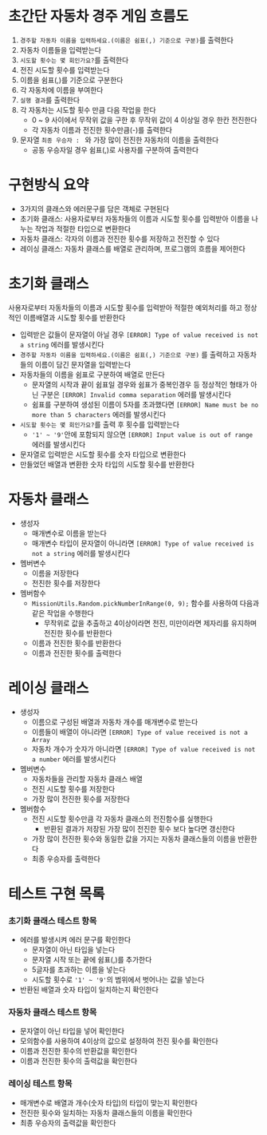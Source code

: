 # 초간단 자동차 경주 게임 흐름도
1. `경주할 자동차 이름을 입력하세요.(이름은 쉼표(,) 기준으로 구분)`를 출력한다
2. 자동차 이름들을 입력받는다
3. `시도할 횟수는 몇 회인가요?`를 출력한다
4. 전진 시도할 횟수를 입력받는다
5. 이름을 쉼표(,)를 기준으로 구분한다
6. 각 자동차에 이름을 부여한다
7. `실행 결과`를 출력한다
8. 각 자동차는 시도할 횟수 만큼 다음 작업을 한다
	- 0 ~ 9 사이에서 무작위 값을 구한 후 무작위 값이 4 이상일 경우 한칸 전진한다
	- 각 자동차 이름과 전진한 횟수만큼(-)를 출력한다
9. 문자열 `최종 우승자 : ` 와 가장 많이 전진한 자동차의 이름을 출력한다
	- 공동 우승자일 경우 쉼표(,)로 사용자를 구분하여 출력한다

# 구현방식 요약
- 3가지의 클래스와 에러문구를 담은 객체로 구현된다
- 초기화 클래스: 사용자로부터 자동차들의 이름과 시도할 횟수를 입력받아 이름을 나누는 작업과 적절한 타입으로 변환한다
- 자동차 클래스: 각자의 이름과 전진한 횟수를 저장하고 전진할 수 있다
- 레이싱 클래스: 자동차 클래스를 배열로 관리하며, 프로그램의 흐름을 제어한다

# 초기화 클래스
사용자로부터 자동차들의 이름과 시도할 횟수를 입력받아 적절한 예외처리를 하고 정상적인 이름배열과 시도할 횟수를 반환한다
- 입력받은 값들이 문자열이 아닐 경우 `[ERROR] Type of value received is not a string` 에러를 발생시킨다
- `경주할 자동차 이름을 입력하세요.(이름은 쉼표(,) 기준으로 구분)` 를 출력하고 자동차들의 이름이 담긴 문자열을 입력받는다
- 자동차들의 이름을 쉼표로 구분하여 배열로 만든다
  - 문자열의 시작과 끝이 쉼표일 경우와 쉼표가 중복인경우 등 정상적인 형태가 아닌 구분은 `[ERROR] Invalid comma separation` 에러를 발생시킨다
  - 쉼표를 구분하여 생성된 이름이 5자를 초과했다면 `[ERROR] Name must be no more than 5 characters` 에러를 발생시킨다
- `시도할 횟수는 몇 회인가요?`를 출력 후 횟수를 입력받는다
  - `'1' ~ '9'`안에 포함되지 않으면 `[ERROR] Input value is out of range` 에러를 발생시킨다
- 문자열로 입력받은 시도할 횟수를 숫자 타입으로 변환한다
- 만들었던 배열과 변환한 숫자 타입의 시도할 횟수를 반환한다

# 자동차 클래스
- 생성자 
  - 매개변수로 이름을 받는다
  - 매개변수 타입이 문자열이 아니라면 `[ERROR] Type of value received is not a string` 에러를 발생시킨다
- 멤버변수
  - 이름을 저장한다
  - 전진한 횟수를 저장한다
- 멤버함수
  - `MissionUtils.Random.pickNumberInRange(0, 9);` 함수를 사용하여 다음과 같은 작업을 수행한다
    - 무작위로 값을 추출하고 4이상이라면 전진, 미만이라면 제자리를 유지하며 전진한 횟수를 반환한다
  - 이름과 전진한 횟수를 반환한다
  - 이름과 전진한 횟수를 출력한다

# 레이싱 클래스
- 생성자
  - 이름으로 구성된 배열과 자동차 개수를 매개변수로 받는다
  - 이름들이 배열이 아니라면 `[ERROR] Type of value received is not a Array`
  - 자동차 개수가 숫자가 아니라면 `[ERROR] Type of value received is not a number` 에러를 발생시킨다
- 멤버변수
  - 자동차들을 관리할 자동차 클래스 배열
  - 전진 시도할 횟수를 저장한다
  - 가장 많이 전진한 횟수를 저장한다
- 멤버함수
  - 전진 시도할 횟수만큼 각 자동차 클래스의 전진함수를 실행한다
    - 반환된 결과가 저장된 가장 많이 전진한 횟수 보다 높다면 갱신한다
  - 가장 많이 전진한 횟수와 동일한 값을 가지는 자동차 클래스들의 이름을 반환한다
  - 최종 우승자를 출력한다

# 테스트 구현 목록
### 초기화 클래스 테스트 항목
- 에러를 발생시켜 에러 문구를 확인한다
  - 문자열이 아닌 타입을 넣는다
  - 문자열 시작 또는 끝에 쉼표(,)를 추가한다
  - 5글자를 초과하는 이름을 넣는다
  - 시도할 횟수로 `'1' ~ '9'`의 범위에서 벗어나는 값을 넣는다
- 반환된 배열과 숫자 타입이 일치하는지 확인한다

### 자동차 클래스 테스트 항목
- 문자열이 아닌 타입을 넣어 확인한다
- 모의함수를 사용하여 4이상의 값으로 설정하여 전진 횟수를 확인한다
- 이름과 전진한 횟수의 반환값을 확인한다
- 이름과 전진한 횟수의 출력값을 확인한다

### 레이싱 테스트 항목
- 매개변수로 배열과 개수(숫자 타입)의 타입이 맞는지 확인한다
- 전진한 횟수와 일치하는 자동차 클래스들의 이름을 확인한다
- 최종 우승자의 출력값을 확인한다
